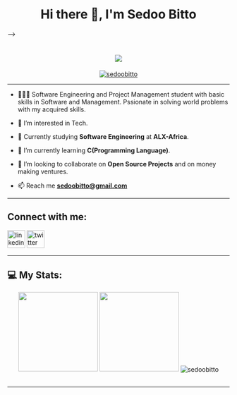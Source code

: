 <h1 align="center">Hi there 👋, I'm Sedoo Bitto</h1>-->

<h1 align="center">
<img src="[header.svg](https://imgs.search.brave.com/BKjqqexSSX4cqmbDKbOQXOwzUemkeSDHzR8ij2c14A4/rs:fit:841:225:1/g:ce/aHR0cHM6Ly90c2U0/Lm1tLmJpbmcubmV0/L3RoP2lkPU9JUC5v/cEx1TXZ0aElFR2hG/dTZXNjJJbG1BSGFF/TCZwaWQ9QXBp)" />
</h1>


<p align="center"> <a href="https://twitter.com/sedoobitto" target="blank"><img src="https://img.shields.io/twitter/follow/sedoobitto?color=1DA1F2&logo=twitter&style=for-the-badge" alt="sedoobitto" /></a> </p>

---

<!--[![Twitter Follow](https://img.shields.io/twitter/follow/SedooBitto?color=1DA1F2&logo=twitter&style=for-the-badge)](https://twitter.com/intent/follow?original_referer=https%3A%2F%2Fgithub.com%Sedoobitto&screen_name=Sedoobitto)-->


- 👨🏽‍💻 Software Engineering and Project Management student with basic skills in Software and Management. Pssionate in solving world problems with my acquired skills.

- 👀 I’m interested in Tech.

- 🔭 Currently studying **Software Engineering** at **ALX-Africa**.

- 🌱 I’m currently learning **C(Programming Language)**.

- 👯 I’m looking to collaborate on **Open Source Projects** and on money making ventures. 

- 📫 Reach me **sedoobitto@gmail.com**
---


## Connect with me:
[<img src='https://cdn.jsdelivr.net/npm/simple-icons@3.0.1/icons/linkedin.svg' alt='linkedin' height='40'>](https://www.linkedin.com/in/sedoobitto)
[<img src='https://cdn.jsdelivr.net/npm/simple-icons@3.0.1/icons/twitter.svg' alt='twitter' height='40'>](https://twitter.com/SedooBitto) 

---

<!-- BLOG-POST-LIST:START -->
## 💻 My Stats:
<div align="center">

<!--<img height="180em" src="https://github-readme-stats.vercel.app/api?username=sedoobitto&show_icons=true&theme=github_dark&count_private=true"/>
<img height="180em" src="https://github-readme-stats.vercel.app/api/top-langs/?username=sedoobitto&layout=compact&langs_count=7&theme=github_dark"/>-->
<img height="180em" src="https://github-readme-stats-git-masterrstaa-rickstaa.vercel.app/api?username=sedoobitto&show_icons=true&theme=github_dark&count_private=true"/>
<img height="180em" src="https://github-readme-stats-git-masterrstaa-rickstaa.vercel.app/api/top-langs/?username=sedoobitto&layout=compact&langs_count=7&theme=github_dark"/>

<img align="center" src="https://github-readme-streak-stats.herokuapp.com/?user=sedoobitto&&theme=tokyonight" alt="sedoobitto" />

<br>
<br>

<!--[![Sedoo Bitto's GitHub activity graph](https://activity-graph.herokuapp.com/graph?username=sedoobitto&&theme=xcode)](https://github.com/sedoobitto)-->

</div>
<!--![GitHub Activity Graph](https://activity-graph.herokuapp.com/graph?username=sedoobitto&theme=merko)-->

---

<!---
sedoobitto/sedoobitto is a ✨ special ✨ repository because its `README.md` (this file) appears on your GitHub profile.
You can click the Preview link to take a look at your changes.
--->

